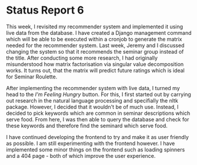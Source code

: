 # Status Report 6

This week, I revisited my recommender system and implemented it using live data from the database. I have created a Django management command which will be able to be executed within a cronjob to generate the matrix needed for the recommender system. Last week, Jeremy and I discussed changing the system so that it recommends the seminar group instead of the title. After conducting some more research, I had originally misunderstood how matrix factorisation via singular value decomposition works. It turns out, that the matrix will predict future ratings which is ideal for Seminar Roulette.

After implementing the recommender system with live data, I turned my head to the _I'm Feeling Hungry_ button. For this, I first started out by carrying out research in the natural language processing and specifially the nltk package. However, I decided that it wouldn't be of much use. Instead, I decided to pick keywords which are common in seminar descriptions which serve food. From here, I was then able to query the database and check for these keywords and therefore find the seminard which serve food.

I have continued developing the frontend to try and make it as user friendly as possible. I am still experimenting with the frontend however. I have implemented some minor things on the frontend such as loading spinners and a 404 page - both of which improve the user experience.
